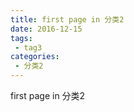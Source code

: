 ```yaml
---
title: first page in 分类2
date: 2016-12-15
tags:
 - tag3
categories: 
 - 分类2
---
```


first page in 分类2